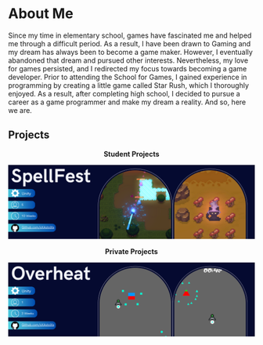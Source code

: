 # About Me 
Since my time in elementary school, games have fascinated me and helped me through a difficult period. As a result, I have been drawn to Gaming and my dream has always been to become a game maker. However, I eventually abandoned that dream and pursued other interests. Nevertheless, my love for games persisted, and I redirected my focus towards becoming a game developer. Prior to attending the School for Games, I gained experience in programming by creating a little game called Star Rush, which I thoroughly enjoyed. As a result, after completing high school, I decided to pursue a career as a game programmer and make my dream a reality. And so, here we are.

## Projects 
<p align="center"><b>Student Projects</b></p>

[![SpellFest Banner](ReadMe/SpellFest_Banner.png 'SpellFest')](https://github.com/xXAstolXx/SpellFest)

<p align="center"><b>Private Projects</b></p>

[![Overheat Banner](ReadMe/Tactical_Banner.png 'Overheat')](https://github.com/xXAstolXx/Overheat)
